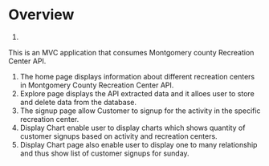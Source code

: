 # Overview
1. 
This is an MVC application that consumes Montgomery county Recreation Center API.
1) The home page displays information about different recreation centers in Montgomery County Recreation Center API. 
2) Explore page displays the API extracted data and it alloes user to store and delete data from the database.
3) The signup page allow Customer to signup for the activity in the specific recreation center. 
4) Display Chart enable user to display charts which shows quantity of customer signups based on activity and recreation centers.
5) Display Chart page also enable user to display one to many relationship and thus show list of customer signups for sunday. 